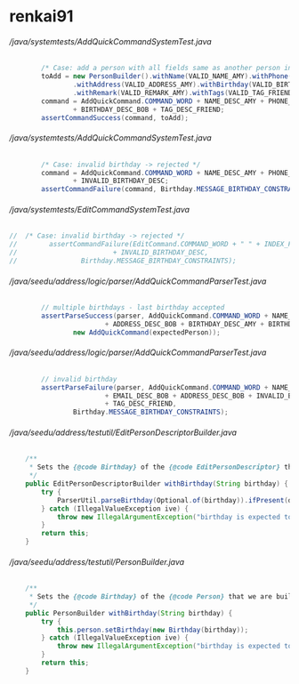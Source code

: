 # renkai91
###### /java/systemtests/AddQuickCommandSystemTest.java
``` java
        /* Case: add a person with all fields same as another person in the address book except birthday -> added */
        toAdd = new PersonBuilder().withName(VALID_NAME_AMY).withPhone(VALID_PHONE_AMY).withEmail(VALID_EMAIL_AMY)
                .withAddress(VALID_ADDRESS_AMY).withBirthday(VALID_BIRTHDAY_BOB)
                .withRemark(VALID_REMARK_AMY).withTags(VALID_TAG_FRIEND).build();
        command = AddQuickCommand.COMMAND_WORD + NAME_DESC_AMY + PHONE_DESC_AMY + EMAIL_DESC_AMY + ADDRESS_DESC_AMY
                + BIRTHDAY_DESC_BOB + TAG_DESC_FRIEND;
        assertCommandSuccess(command, toAdd);
```
###### /java/systemtests/AddQuickCommandSystemTest.java
``` java
        /* Case: invalid birthday -> rejected */
        command = AddQuickCommand.COMMAND_WORD + NAME_DESC_AMY + PHONE_DESC_AMY + EMAIL_DESC_AMY + ADDRESS_DESC_AMY
                + INVALID_BIRTHDAY_DESC;
        assertCommandFailure(command, Birthday.MESSAGE_BIRTHDAY_CONSTRAINTS);
```
###### /java/systemtests/EditCommandSystemTest.java
``` java
//  /* Case: invalid birthday -> rejected */
//        assertCommandFailure(EditCommand.COMMAND_WORD + " " + INDEX_FIRST_PERSON.getOneBased()
//                        + INVALID_BIRTHDAY_DESC,
//                Birthday.MESSAGE_BIRTHDAY_CONSTRAINTS);
```
###### /java/seedu/address/logic/parser/AddQuickCommandParserTest.java
``` java
        // multiple birthdays - last birthday accepted
        assertParseSuccess(parser, AddQuickCommand.COMMAND_WORD + NAME_DESC_BOB + PHONE_DESC_BOB + EMAIL_DESC_BOB
                        + ADDRESS_DESC_BOB + BIRTHDAY_DESC_AMY + BIRTHDAY_DESC_BOB + TAG_DESC_FRIEND,
                new AddQuickCommand(expectedPerson));
```
###### /java/seedu/address/logic/parser/AddQuickCommandParserTest.java
``` java
        // invalid birthday
        assertParseFailure(parser, AddQuickCommand.COMMAND_WORD + NAME_DESC_BOB + PHONE_DESC_BOB
                        + EMAIL_DESC_BOB + ADDRESS_DESC_BOB + INVALID_BIRTHDAY_DESC + TAG_DESC_HUSBAND
                        + TAG_DESC_FRIEND,
                Birthday.MESSAGE_BIRTHDAY_CONSTRAINTS);
```
###### /java/seedu/address/testutil/EditPersonDescriptorBuilder.java
``` java
    /**
     * Sets the {@code Birthday} of the {@code EditPersonDescriptor} that we are building.
     */
    public EditPersonDescriptorBuilder withBirthday(String birthday) {
        try {
            ParserUtil.parseBirthday(Optional.of(birthday)).ifPresent(descriptor::setBirthday);
        } catch (IllegalValueException ive) {
            throw new IllegalArgumentException("birthday is expected to be unique.");
        }
        return this;
    }
```
###### /java/seedu/address/testutil/PersonBuilder.java
``` java
    /**
     * Sets the {@code Birthday} of the {@code Person} that we are building.
     */
    public PersonBuilder withBirthday(String birthday) {
        try {
            this.person.setBirthday(new Birthday(birthday));
        } catch (IllegalValueException ive) {
            throw new IllegalArgumentException("birthday is expected to be unique.");
        }
        return this;
    }
```
